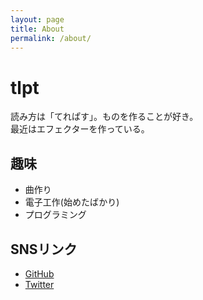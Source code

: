 ```yaml
---
layout: page
title: About
permalink: /about/
---
```


# tlpt

読み方は「てれぱす」。ものを作ることが好き。  
最近はエフェクターを作っている。

## 趣味
- 曲作り
- 電子工作(始めたばかり)
- プログラミング

## SNSリンク
- [GitHub](https://github.com/tlpt-telepath)
- [Twitter](https://x.com/tlpt_telepath)